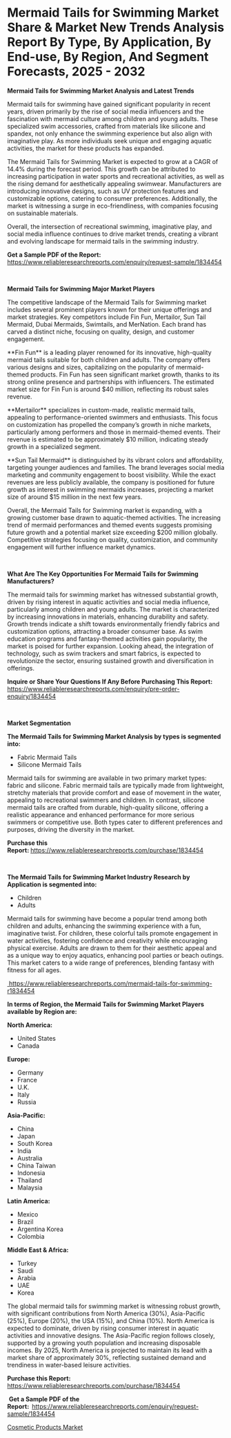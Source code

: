 <p><h1>Mermaid Tails for Swimming Market Share & Market New Trends Analysis Report By Type, By Application, By End-use, By Region, And Segment Forecasts, 2025 - 2032</h1></p><p><strong>Mermaid Tails for Swimming Market Analysis and Latest Trends</strong></p>
<p><p>Mermaid tails for swimming have gained significant popularity in recent years, driven primarily by the rise of social media influencers and the fascination with mermaid culture among children and young adults. These specialized swim accessories, crafted from materials like silicone and spandex, not only enhance the swimming experience but also align with imaginative play. As more individuals seek unique and engaging aquatic activities, the market for these products has expanded.</p><p>The Mermaid Tails for Swimming Market is expected to grow at a CAGR of 14.4% during the forecast period. This growth can be attributed to increasing participation in water sports and recreational activities, as well as the rising demand for aesthetically appealing swimwear. Manufacturers are introducing innovative designs, such as UV protection features and customizable options, catering to consumer preferences. Additionally, the market is witnessing a surge in eco-friendliness, with companies focusing on sustainable materials. </p><p>Overall, the intersection of recreational swimming, imaginative play, and social media influence continues to drive market trends, creating a vibrant and evolving landscape for mermaid tails in the swimming industry.</p></p>
<p><strong>Get a Sample PDF of the Report:&nbsp;</strong> <a href="https://www.reliableresearchreports.com/enquiry/request-sample/1834454?utm_campaign=2197&utm_medium=2&utm_source=Github&utm_content=ia&utm_term=07022025&utm_id=mermaid-tails-for-swimming">https://www.reliableresearchreports.com/enquiry/request-sample/1834454</a></p>
<p>&nbsp;</p>
<p><strong>Mermaid Tails for Swimming Major Market Players</strong></p>
<p><p>The competitive landscape of the Mermaid Tails for Swimming market includes several prominent players known for their unique offerings and market strategies. Key competitors include Fin Fun, Mertailor, Sun Tail Mermaid, Dubai Mermaids, Swimtails, and MerNation. Each brand has carved a distinct niche, focusing on quality, design, and customer engagement.</p><p>**Fin Fun** is a leading player renowned for its innovative, high-quality mermaid tails suitable for both children and adults. The company offers various designs and sizes, capitalizing on the popularity of mermaid-themed products. Fin Fun has seen significant market growth, thanks to its strong online presence and partnerships with influencers. The estimated market size for Fin Fun is around $40 million, reflecting its robust sales revenue.</p><p>**Mertailor** specializes in custom-made, realistic mermaid tails, appealing to performance-oriented swimmers and enthusiasts. This focus on customization has propelled the company’s growth in niche markets, particularly among performers and those in mermaid-themed events. Their revenue is estimated to be approximately $10 million, indicating steady growth in a specialized segment.</p><p>**Sun Tail Mermaid** is distinguished by its vibrant colors and affordability, targeting younger audiences and families. The brand leverages social media marketing and community engagement to boost visibility. While the exact revenues are less publicly available, the company is positioned for future growth as interest in swimming mermaids increases, projecting a market size of around $15 million in the next few years.</p><p>Overall, the Mermaid Tails for Swimming market is expanding, with a growing customer base drawn to aquatic-themed activities. The increasing trend of mermaid performances and themed events suggests promising future growth and a potential market size exceeding $200 million globally. Competitive strategies focusing on quality, customization, and community engagement will further influence market dynamics.</p></p>
<p>&nbsp;</p>
<p><strong>What Are The Key Opportunities For Mermaid Tails for Swimming Manufacturers?</strong></p>
<p><p>The mermaid tails for swimming market has witnessed substantial growth, driven by rising interest in aquatic activities and social media influence, particularly among children and young adults. The market is characterized by increasing innovations in materials, enhancing durability and safety. Growth trends indicate a shift towards environmentally friendly fabrics and customization options, attracting a broader consumer base. As swim education programs and fantasy-themed activities gain popularity, the market is poised for further expansion. Looking ahead, the integration of technology, such as swim trackers and smart fabrics, is expected to revolutionize the sector, ensuring sustained growth and diversification in offerings.</p></p>
<p><strong>Inquire or Share Your Questions If Any Before Purchasing This Report:</strong> <a href="https://www.reliableresearchreports.com/enquiry/pre-order-enquiry/1834454?utm_campaign=2197&utm_medium=2&utm_source=Github&utm_content=ia&utm_term=07022025&utm_id=mermaid-tails-for-swimming">https://www.reliableresearchreports.com/enquiry/pre-order-enquiry/1834454</a></p>
<p>&nbsp;</p>
<p><strong>Market Segmentation</strong></p>
<p><strong>The Mermaid Tails for Swimming Market Analysis by types is segmented into:</strong></p>
<p><ul><li>Fabric Mermaid Tails</li><li>Silicone Mermaid Tails</li></ul></p>
<p><p>Mermaid tails for swimming are available in two primary market types: fabric and silicone. Fabric mermaid tails are typically made from lightweight, stretchy materials that provide comfort and ease of movement in the water, appealing to recreational swimmers and children. In contrast, silicone mermaid tails are crafted from durable, high-quality silicone, offering a realistic appearance and enhanced performance for more serious swimmers or competitive use. Both types cater to different preferences and purposes, driving the diversity in the market.</p></p>
<p><strong>Purchase this Report:&nbsp;</strong><a href="https://www.reliableresearchreports.com/purchase/1834454?utm_campaign=2197&utm_medium=2&utm_source=Github&utm_content=ia&utm_term=07022025&utm_id=mermaid-tails-for-swimming">https://www.reliableresearchreports.com/purchase/1834454</a></p>
<p>&nbsp;</p>
<p><strong>The Mermaid Tails for Swimming Market Industry Research by Application is segmented into:</strong></p>
<p><ul><li>Children</li><li>Adults</li></ul></p>
<p><p>Mermaid tails for swimming have become a popular trend among both children and adults, enhancing the swimming experience with a fun, imaginative twist. For children, these colorful tails promote engagement in water activities, fostering confidence and creativity while encouraging physical exercise. Adults are drawn to them for their aesthetic appeal and as a unique way to enjoy aquatics, enhancing pool parties or beach outings. This market caters to a wide range of preferences, blending fantasy with fitness for all ages.</p></p>
<p><a href="https://www.reliableresearchreports.com/mermaid-tails-for-swimming-r1834454?utm_campaign=2197&utm_medium=2&utm_source=Github&utm_content=ia&utm_term=07022025&utm_id=mermaid-tails-for-swimming">&nbsp;https://www.reliableresearchreports.com/mermaid-tails-for-swimming-r1834454</a></p>
<p><strong>In terms of Region, the Mermaid Tails for Swimming Market Players available by Region are:</strong></p>
<p>
    <p> <strong> North America: </strong>
        <ul>
            <li>United States</li>
            <li>Canada</li>
        </ul>
        </p> 
    <p> <strong> Europe: </strong>
        <ul>
            <li>Germany</li>
            <li>France</li>
            <li>U.K.</li>
            <li>Italy</li>
            <li>Russia</li>
        </ul>
        </p> 
    <p> <strong> Asia-Pacific: </strong>
        <ul>
            <li>China</li>
            <li>Japan</li>
            <li>South Korea</li>
            <li>India</li>
            <li>Australia</li>
            <li>China Taiwan</li>
            <li>Indonesia</li>
            <li>Thailand</li>
            <li>Malaysia</li>
        </ul>
        </p> 
    <p> <strong> Latin America: </strong>
        <ul>
            <li>Mexico</li>
            <li>Brazil</li>
            <li>Argentina Korea</li>
            <li>Colombia</li>
        </ul>
        </p> 
    <p> <strong> Middle East & Africa: </strong>
        <ul>
            <li>Turkey</li>
            <li>Saudi</li>
            <li>Arabia</li>
            <li>UAE</li>
            <li>Korea</li>
        </ul>
    </p>
    </p>
<p><p>The global mermaid tails for swimming market is witnessing robust growth, with significant contributions from North America (30%), Asia-Pacific (25%), Europe (20%), the USA (15%), and China (10%). North America is expected to dominate, driven by rising consumer interest in aquatic activities and innovative designs. The Asia-Pacific region follows closely, supported by a growing youth population and increasing disposable incomes. By 2025, North America is projected to maintain its lead with a market share of approximately 30%, reflecting sustained demand and trendiness in water-based leisure activities.</p></p>
<p><strong>Purchase this Report: </strong><a href="https://www.reliableresearchreports.com/purchase/1834454?utm_campaign=2197&utm_medium=2&utm_source=Github&utm_content=ia&utm_term=07022025&utm_id=mermaid-tails-for-swimming">https://www.reliableresearchreports.com/purchase/1834454</a></p>
<p>&nbsp;<strong>Get a Sample PDF of the Report:&nbsp;&nbsp;</strong><a href="https://www.reliableresearchreports.com/enquiry/request-sample/1834454?utm_campaign=2197&utm_medium=2&utm_source=Github&utm_content=ia&utm_term=07022025&utm_id=mermaid-tails-for-swimming">https://www.reliableresearchreports.com/enquiry/request-sample/1834454</a></p>
<p><strong></strong></p>
<p><p><a href="https://github.com/jerhoskinson197676/Market-Research-Report-List-1/blob/main/cosmetic-products-market.md?utm_campaign=2197&utm_medium=2&utm_source=Github&utm_content=ia&utm_term=07022025&utm_id=mermaid-tails-for-swimming">Cosmetic Products Market</a></p></p>